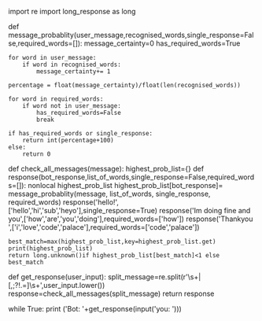 import re 
import long_response as long

def message_probablity(user_message,recognised_words,single_response=False,required_words=[]):
    message_certainty=0
    has_required_words=True

    for word in user_message:
        if word in recognised_words:
            message_certainty+= 1

    percentage = float(message_certainty)/float(len(recognised_words))

    for word in required_words:
        if word not in user_message:
            has_required_words=False
            break
    
    if has_required_words or single_response:
        return int(percentage+100)
    else:
        return 0
def check_all_messages(message):
    highest_prob_list={}
    def response(bot_response,list_of_words,single_response=False,required_words=[]):
        nonlocal highest_prob_list
        highest_prob_list[bot_response]=  message_probablity(message, list_of_words, single_response, required_words)
    response('hello!',['hello','hi','sub','heyo'],single_response=True)
    response('Im doing fine and you',['how','are','you','doing'],required_words=['how'])
    response('Thankyou ',['i','love','code','palace'],required_words=['code','palace'])

    best_match=max(highest_prob_list,key=highest_prob_list.get)
    print(highest_prob_list)
    return long.unknown()if highest_prob_list[best_match]<1 else best_match
def get_response(user_input):
    split_message=re.split(r'\s+|[,;?!.=]\s+',user_input.lower())
    response=check_all_messages(split_message)
    return response

while True:
    print ('Bot: '+get_response(input('you: ')))

 
